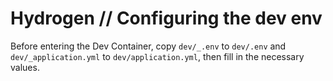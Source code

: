 # Hydrogen // Configuring the dev env

Before entering the Dev Container, copy `dev/_.env` to `dev/.env` and `dev/_application.yml` to `dev/application.yml`, then fill in the necessary values.
